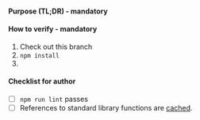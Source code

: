 #### Purpose (TL;DR) - mandatory
<!--
> give a concise (one or two short sentences) description of what what problem is being solved by this PR
>
> Example: Fix issue #123456 by re-structuring the colour selection conditional in method `paintBlue`
-->


<!--
#### Background (Problem in detail)  - optional
-->
<!--
> When relevant, give a more thorough description of what the problem the PR is trying to solve. Examples of good topics for this section are:
> * Link to an existing GitHub issue describing the problem
> * Describing the problem in greater detail than the TL;DR section above
> * How you discovered the issue, if it's not already described as an issue on GitHub
> * Discussion of different approaches to solving this problem and why you chose your proposed solution
-->


<!--
#### Solution  - optional
-->
<!--
> When contributing code (and not just fixing typos, documentation and configuration), please describe why/how your solution works. This helps reviewers spot any mistakes in the implementation.
>
> Example:
> "This solution works by adding a `paintBlue()` method"
> Then your reviewer might spot a mistake in the implementation, if `paintBlue()` uses the colour red.
-->

#### How to verify - mandatory
1. Check out this branch
2. `npm install`
3. <your-steps-here>

#### Checklist for author

- [ ] `npm run lint` passes
- [ ] References to standard library functions are [cached](https://github.com/sinonjs/sinon/pull/1523).
